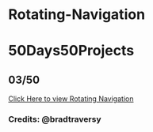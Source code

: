 # Rotating-Navigation

# 50Days50Projects

## 03/50

<a href="https://rotating-navigation-03.netlify.app/" target="_blank">Click Here to view Rotating Navigation</a>

### Credits: @bradtraversy
